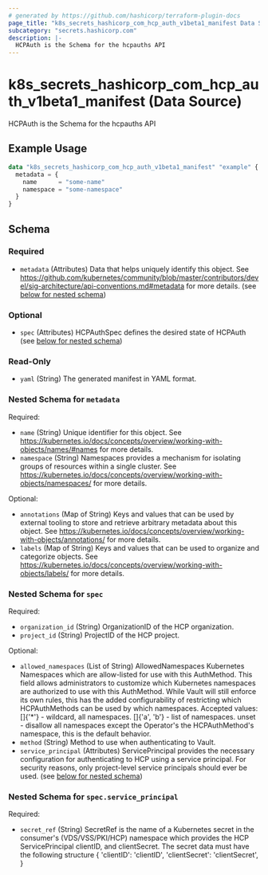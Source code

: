 ```yaml
---
# generated by https://github.com/hashicorp/terraform-plugin-docs
page_title: "k8s_secrets_hashicorp_com_hcp_auth_v1beta1_manifest Data Source - terraform-provider-k8s"
subcategory: "secrets.hashicorp.com"
description: |-
  HCPAuth is the Schema for the hcpauths API
---
```


# k8s_secrets_hashicorp_com_hcp_auth_v1beta1_manifest (Data Source)

HCPAuth is the Schema for the hcpauths API

## Example Usage

```terraform
data "k8s_secrets_hashicorp_com_hcp_auth_v1beta1_manifest" "example" {
  metadata = {
    name      = "some-name"
    namespace = "some-namespace"
  }
}
```

<!-- schema generated by tfplugindocs -->
## Schema

### Required

- `metadata` (Attributes) Data that helps uniquely identify this object. See https://github.com/kubernetes/community/blob/master/contributors/devel/sig-architecture/api-conventions.md#metadata for more details. (see [below for nested schema](#nestedatt--metadata))

### Optional

- `spec` (Attributes) HCPAuthSpec defines the desired state of HCPAuth (see [below for nested schema](#nestedatt--spec))

### Read-Only

- `yaml` (String) The generated manifest in YAML format.

<a id="nestedatt--metadata"></a>
### Nested Schema for `metadata`

Required:

- `name` (String) Unique identifier for this object. See https://kubernetes.io/docs/concepts/overview/working-with-objects/names/#names for more details.
- `namespace` (String) Namespaces provides a mechanism for isolating groups of resources within a single cluster. See https://kubernetes.io/docs/concepts/overview/working-with-objects/namespaces/ for more details.

Optional:

- `annotations` (Map of String) Keys and values that can be used by external tooling to store and retrieve arbitrary metadata about this object. See https://kubernetes.io/docs/concepts/overview/working-with-objects/annotations/ for more details.
- `labels` (Map of String) Keys and values that can be used to organize and categorize objects. See https://kubernetes.io/docs/concepts/overview/working-with-objects/labels/ for more details.


<a id="nestedatt--spec"></a>
### Nested Schema for `spec`

Required:

- `organization_id` (String) OrganizationID of the HCP organization.
- `project_id` (String) ProjectID of the HCP project.

Optional:

- `allowed_namespaces` (List of String) AllowedNamespaces Kubernetes Namespaces which are allow-listed for use with this AuthMethod. This field allows administrators to customize which Kubernetes namespaces are authorized to use with this AuthMethod. While Vault will still enforce its own rules, this has the added configurability of restricting which HCPAuthMethods can be used by which namespaces. Accepted values: []{'*'} - wildcard, all namespaces. []{'a', 'b'} - list of namespaces. unset - disallow all namespaces except the Operator's the HCPAuthMethod's namespace, this is the default behavior.
- `method` (String) Method to use when authenticating to Vault.
- `service_principal` (Attributes) ServicePrincipal provides the necessary configuration for authenticating to HCP using a service principal. For security reasons, only project-level service principals should ever be used. (see [below for nested schema](#nestedatt--spec--service_principal))

<a id="nestedatt--spec--service_principal"></a>
### Nested Schema for `spec.service_principal`

Required:

- `secret_ref` (String) SecretRef is the name of a Kubernetes secret in the consumer's (VDS/VSS/PKI/HCP) namespace which provides the HCP ServicePrincipal clientID, and clientSecret. The secret data must have the following structure { 'clientID': 'clientID', 'clientSecret': 'clientSecret', }
